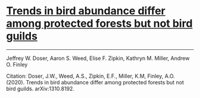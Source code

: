# [Trends in bird abundance differ among protected forests but not bird guilds](https://arxiv.org/abs/2008.12184)

******

Jeffrey W. Doser, Aaron S. Weed, Elise F. Zipkin, Kathryn M. Miller, Andrew O. Finley

Citation: Doser, J.W., Weed, A.S., Zipkin, E.F., Miller, K.M, Finley, A.O. (2020). Trends in bird abundance differ among protected forests but not bird guilds.  	arXiv:1310.8192. 
